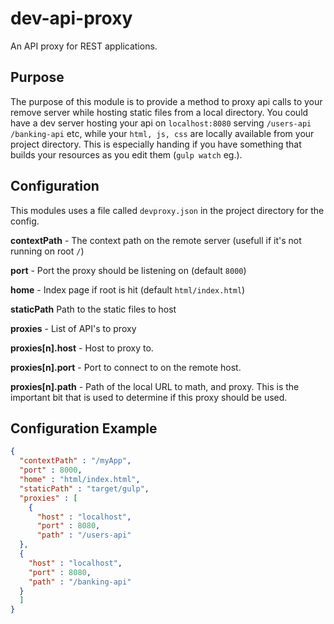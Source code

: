 # dev-api-proxy
An API proxy for REST applications.

## Purpose
The purpose of this module is to provide a method to proxy api calls to your remove server while hosting static files from a local directory.
You could have a dev server hosting your api on `localhost:8080` serving `/users-api` `/banking-api` etc, while your `html, js, css` are locally available from your project directory. This is especially handing if you have something that builds your resources as you edit them (`gulp watch` eg.).

## Configuration
This modules uses a file called `devproxy.json` in the project directory for the config.

**contextPath** -
The context path on the remote server (usefull if it's not running on root `/`)

**port** -
Port the proxy should be listening on (default `8000`)

**home** -
Index page if root is hit (default `html/index.html`)

**staticPath**
Path to the static files to host

**proxies** -
List of API's to proxy

**proxies[n].host** -
Host to proxy to.

**proxies[n].port** -
Port to connect to on the remote host.

**proxies[n].path** -
Path of the local URL to math, and proxy. This is the important bit that is used to determine if this proxy should be used.

## Configuration Example
```json
{
  "contextPath" : "/myApp",
  "port" : 8000,
  "home" : "html/index.html",
  "staticPath" : "target/gulp",
  "proxies" : [
    {
      "host" : "localhost",
      "port" : 8080,
      "path" : "/users-api"
  },
  {
	"host" : "localhost",
	"port" : 8080,
	"path" : "/banking-api"
  }
  ]
}
```
